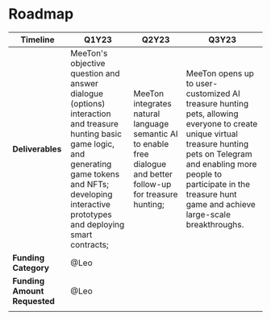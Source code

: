 # Roadmap

| Timeline                     | Q1Y23                                                                                                                                                                                                              | Q2Y23                                                                                                              | Q3Y23                                                                                                                                                                                                                                              |
| ---------------------------- | ------------------------------------------------------------------------------------------------------------------------------------------------------------------------------------------------------------------ | ------------------------------------------------------------------------------------------------------------------ | -------------------------------------------------------------------------------------------------------------------------------------------------------------------------------------------------------------------------------------------------- |
| **Deliverables**             | MeeTon's objective question and answer dialogue (options) interaction and treasure hunting basic game logic, and generating game tokens and NFTs; developing interactive prototypes and deploying smart contracts; | MeeTon integrates natural language semantic AI to enable free dialogue and better follow-up for treasure hunting;  | MeeTon opens up to user-customized AI treasure hunting pets, allowing everyone to create unique virtual treasure hunting pets on Telegram and enabling more people to participate in the treasure hunt game and achieve large-scale breakthroughs. |
| **Funding Category**         | @Leo                                                                                                                                                                                                               |                                                                                                                    |                                                                                                                                                                                                                                                    |
| **Funding Amount Requested** | @Leo                                                                                                                                                                                                               |                                                                                                                    |                                                                                                                                                                                                                                                    |
|                              |                                                                                                                                                                                                                    |                                                                                                                    |                                                                                                                                                                                                                                                    |
